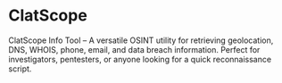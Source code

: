 # ClatScope
ClatScope Info Tool – A versatile OSINT utility for retrieving geolocation, DNS, WHOIS, phone, email, and data breach information. Perfect for investigators, pentesters, or anyone looking for a quick reconnaissance script.
